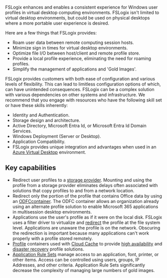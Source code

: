 FSLogix enhances and enables a consistent experience for Windows user profiles in virtual desktop computing environments. FSLogix isn't limited to virtual desktop environments, but could be used on physical desktops where a more portable user experience is desired.

Here are a few things that FSLogix provides:

 -  Roam user data between remote computing session hosts.
 -  Minimize sign in times for virtual desktop environments.
 -  Optimize file I/O between host/client and remote profile store.
 -  Provide a local profile experience, eliminating the need for roaming profiles.
 -  Simplify the management of applications and 'Gold Images'.

FSLogix provides customers with both ease of configuration and various levels of flexibility. This can lead to limitless configuration options of which, can have unintended consequences. FSLogix can be a complex solution with various dependencies on other systems and infrastructure. We recommend that you engage with resources who have the following skill set or have these skills inherently:

 -  Identity and Authentication.
 -  Storage design and architecture.
 -  Active Directory, Microsoft Entra Id, or Microsoft Entra Id Domain Services.
 -  Windows Deployment (Server or Desktop).
 -  Application Compatibility.
 -  FSLogix provides unique integration and advantages when used in an [Azure Virtual Desktop](/azure/virtual-desktop/) environment.

## Key capabilities

 -  Redirect user profiles to a [storage provider](/fslogix/concepts-fslogix-terminology). Mounting and using the profile from a storage provider eliminates delays often associated with solutions that copy profiles to and from a network location.
 -  Redirect only the portion of the profile that contains Office data by using an [ODFC](/fslogix/concepts-fslogix-terminology)[container](/fslogix/concepts-fslogix-terminology). The ODFC container allows an organization already using an alternate profile solution to enable Microsoft 365 applications in multisession desktop environments.
 -  Applications use the user's profile as if it were on the local disk. FSLogix uses a filter driver to virtualize and [redirect](/fslogix/concepts-fslogix-terminology) the profile at the file system level. Applications are unaware the profile is on the network. Obscuring the redirection is important because many applications can't work properly with a profile stored remotely.
 -  [Profile](/fslogix/concepts-fslogix-terminology) containers used with [Cloud Cache](/fslogix/concepts-fslogix-cloud-cache) to provide [high availability](/fslogix/concepts-container-high-availability) and [disaster recovery](/fslogix/concepts-container-recovery-business-continuity) profile solutions.
 -  [Application Rule Sets](/fslogix/tutorial-application-rule-sets) manage access to an application, font, printer, or other items. Access can be controlled using users, groups, IP Addresses, and other criteria. Application Rule Sets significantly decrease the complexity of managing large numbers of gold images.
